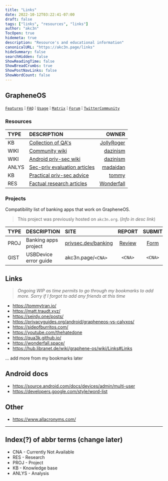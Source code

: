 ```yaml
---
title: "Links"
date: 2022-10-12T03:22:41-07:00
draft: false
tags: ["links", "resources", "links"]
author: "akc3n"
TocOpen: true
hidemeta: true
description: "Resource's and educational information"
canonicalURL: "https://akc3n.page/links"
hideSummary: false
searchHidden: false
ShowReadingTime: false
ShowBreadCrumbs: true
ShowPostNavLinks: false
ShowWordCount: false
---
```


## GrapheneOS
[`Features`](https:/grapheneos.org/features) ⁝ [`FAQ`](https://grapheneos.org/faq) ⁝ [`Usage`](https://grapheneos.org/usage) ⁝ [`Matrix`](https://app.element.io/#/room/#community:grapheneos.org) ⁝ [`Forum`](https://discuss.grapheneos.org) ⁝ [`TwitterCommunity`](https://twitter.com/i/communities/1530455827949273094)

### Resources

| TYPE | DESCRIPTION | OWNER |
| :--- | :--- | ---: |
| KB | [Collection of QA's](https://github.com/Peter-Easton/GrapheneOS-Knowledge) | [JollyRoger](https://github.com/Peter-Easton/) |
| WIKI | [Community wiki](https://hub.libranet.de/wiki/graphene-os/wiki/Home) | [dazinism](https://github.com/dznsm) |
| WIKI | [Android priv-sec wiki](https://hub.libranet.de/wiki/and-priv-sec/wiki/Home) | [dazinism](https://github.com/dznsm) |
| ANLYS | [Sec-priv evaluation articles](https://madaidans-insecurities.github.io/) | [madaidan](https://github.com/madaidans-insecurities) |
| KB | [Practical priv-sec advice](https://privsec.dev) | [tommy](https://tommytran.io/) |
| RES| [Factual research articles](https://wonderfall.dev/) | [Wonderfall](https://github.com/wonderfall) |

### Projects

Compatibility list of banking apps that work on GrapheneOS.
> This project was previously hosted on `akc3n.org`. (*Info in desc link*)

| TYPE | DESCRIPTION | SITE | REPORT | SUBMIT |
| :--- | :--- | :--- | :---: | :---: |
| PROJ | Banking apps project | [privsec.dev/banking](https://privsec.dev/apps/banking-applications-compatibility-with-grapheneos/) | [Review](https://github.com/PrivSec-dev/banking-apps-compat-report/issues?q=is%3Aissue+is%3Aclosed) | [Form](https://github.com/PrivSec-dev/banking-apps-compat-report/issues/new?assignees=&labels=&template=app_report.yml) |
| GIST | USBDevice error guide | akc3n.page/`<CNA>` | `<CNA>` | `<CNA>`

## Links
> *Ongoing WIP as time permits to go through my bookmarks to add more. Sorry if I forgot to add any friends at this time*
- https://tommytran.io/
- https://matt.traudt.xyz/
- https://seirdy.one/posts/
- https://privacyguides.org/android/grapheneos-vs-calyxos/
- https://sideofburritos.com/
- https://youtube.com/thehatedone
- https://qua3k.github.io/
- https://wonderfall.space/
- https://hub.libranet.de/wiki/graphene-os/wiki/Links#Links

... add more from my bookmarks later

## Android docs

- https://source.android.com/docs/devices/admin/multi-user
- https://developers.google.com/style/word-list

## Other

- https://www.allacronyms.com/

---

## Index(?) of abbr terms (change later)

- CNA - Currently Not Available
- RES - Research
- PROJ - Project
- KB - Knowledge base
- ANLYS - Analysis 